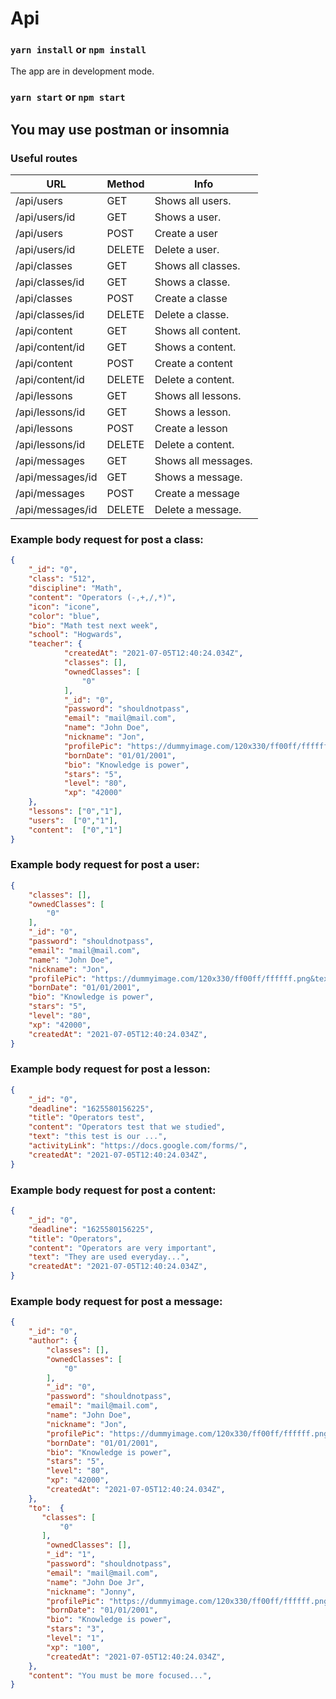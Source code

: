 # Api

### `yarn install` or `npm install`

The app are in development mode.

### `yarn start` or `npm start`

## You may use postman or insomnia

### Useful routes

| URL             | Method | Info               |
| --------------- | ------ | ------------------ |
| /api/users      | GET    | Shows all users.   |
| /api/users/id   | GET    | Shows a user.      |
| /api/users      | POST   | Create a user      |
| /api/users/id   | DELETE | Delete a user.     |
| /api/classes    | GET    | Shows all classes. |
| /api/classes/id | GET    | Shows a classe.    |
| /api/classes    | POST   | Create a classe    |
| /api/classes/id | DELETE | Delete a classe.   |
| /api/content    | GET    | Shows all content. |
| /api/content/id | GET    | Shows a content.   |
| /api/content    | POST   | Create a content   |
| /api/content/id | DELETE | Delete a content.  |
| /api/lessons    | GET    | Shows all lessons. |
| /api/lessons/id | GET    | Shows a lesson.    |
| /api/lessons    | POST   | Create a lesson    |
| /api/lessons/id | DELETE | Delete a content.  |
| /api/messages   | GET    | Shows all messages.|
| /api/messages/id| GET    | Shows a message.   |
| /api/messages   | POST   | Create a message   |
| /api/messages/id| DELETE | Delete a message.  |


### Example body request for post a class:

```json
{
    "_id": "0",
    "class": "512",
    "discipline": "Math",
    "content": "Operators (-,+,/,*)",
    "icon": "icone",
    "color": "blue",
    "bio": "Math test next week",
    "school": "Hogwards",
    "teacher": {
            "createdAt": "2021-07-05T12:40:24.034Z",
            "classes": [],
            "ownedClasses": [
                "0"
            ],
            "_id": "0",
            "password": "shouldnotpass",
            "email": "mail@mail.com",
            "name": "John Doe",
            "nickname": "Jon",
            "profilePic": "https://dummyimage.com/120x330/ff00ff/ffffff.png&text=JohnDoe",
            "bornDate": "01/01/2001",
            "bio": "Knowledge is power",
            "stars": "5",
            "level": "80",
            "xp": "42000"
    },
    "lessons": ["0","1"],
    "users":  ["0","1"],
    "content":  ["0","1"]
}
```
### Example body request for post a user:

```json
{
    "classes": [],
    "ownedClasses": [
        "0"
    ],
    "_id": "0",
    "password": "shouldnotpass",
    "email": "mail@mail.com",
    "name": "John Doe",
    "nickname": "Jon",
    "profilePic": "https://dummyimage.com/120x330/ff00ff/ffffff.png&text=JohnDoe",
    "bornDate": "01/01/2001",
    "bio": "Knowledge is power",
    "stars": "5",
    "level": "80",
    "xp": "42000",
    "createdAt": "2021-07-05T12:40:24.034Z",
}
```
### Example body request for post a lesson:
```json
{
  	"_id": "0",
	"deadline": "1625580156225",
	"title": "Operators test",
	"content": "Operators test that we studied",
    "text": "this test is our ...",
    "activityLink": "https://docs.google.com/forms/",
    "createdAt": "2021-07-05T12:40:24.034Z",
}
```
### Example body request for post a content:
```json
{
  	"_id": "0",
	"deadline": "1625580156225",
	"title": "Operators",
	"content": "Operators are very important",
    "text": "They are used everyday...",
    "createdAt": "2021-07-05T12:40:24.034Z",
}
```
### Example body request for post a message:
```json
{
    "_id": "0",
	"author": {
        "classes": [],
        "ownedClasses": [
            "0"
        ],
        "_id": "0",
        "password": "shouldnotpass",
        "email": "mail@mail.com",
        "name": "John Doe",
        "nickname": "Jon",
        "profilePic": "https://dummyimage.com/120x330/ff00ff/ffffff.png&text=JohnDoe",
        "bornDate": "01/01/2001",
        "bio": "Knowledge is power",
        "stars": "5",
        "level": "80",
        "xp": "42000",
        "createdAt": "2021-07-05T12:40:24.034Z",
    },
	"to":  {
       "classes": [
           "0"
       ],
        "ownedClasses": [],
        "_id": "1",
        "password": "shouldnotpass",
        "email": "mail@mail.com",
        "name": "John Doe Jr",
        "nickname": "Jonny",
        "profilePic": "https://dummyimage.com/120x330/ff00ff/ffffff.png&text=JohnDoe",
        "bornDate": "01/01/2001",
        "bio": "Knowledge is power",
        "stars": "3",
        "level": "1",
        "xp": "100",
        "createdAt": "2021-07-05T12:40:24.034Z",
	},
	"content": "You must be more focused...",
}
```
